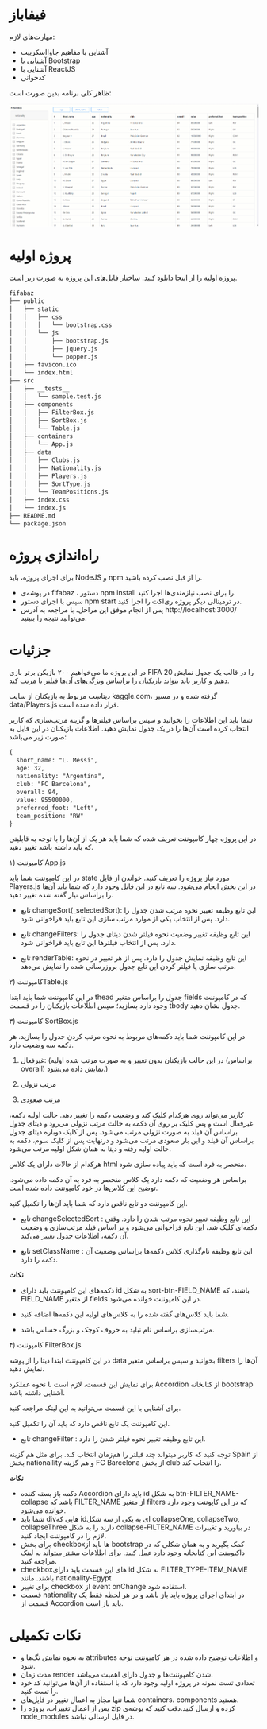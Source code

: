 # فیفاباز

مهارت‌های لازم:

-  آشنایی با مفاهیم جاوااسکریپت
-  آشنایی با Bootstrap
-  آشنایی با ReactJS
- کدخوانی



ظاهر کلی برنامه بدین صورت است:

![](/public/fifabaz.gif?raw=true)


# پروژه اولیه

پروژه اولیه را از اینجا دانلود کنید. ساختار فایل‌های این پروژه به صورت زیر است.

```
fifabaz
├── public
│   ├── static
│   │   ├── css
│   │   │   └── bootstrap.css
│   │   └── js
│   │       ├── bootstrap.js
│   │       ├── jquery.js
│   │       └── popper.js
│   ├── favicon.ico
│   └── index.html
├── src
│   ├── __tests__
│   │   └── sample.test.js
│   ├── components
│   │   ├── FilterBox.js
│   │   ├── SortBox.js
│   │   └── Table.js
│   ├── containers
│   │   └── App.js
│   ├── data
│   │   ├── Clubs.js
│   │   ├── Nationality.js
│   │   ├── Players.js
│   │   ├── SortType.js
│   │   └── TeamPositions.js
│   ├── index.css
│   └── index.js
├── README.md
└── package.json
```


# راه‌اندازی پروژه

برای اجرای پروژه، باید NodeJS و npm را از قبل نصب کرده باشید.

- در پوشه‌ی fifabaz ، دستور npm install را برای نصب نیازمندی‌ها اجرا کنید.
-  سپس با اجرای دستور npm start در ترمینالی دیگر پروژه ری‌اکت را اجرا کنید.
- پس از انجام موفق این مراحل، با مراجعه به آدرس http://localhost:3000/ می‌توانید نتیجه را ببینید.

# جزئیات
در این پروژه ما می‌خواهیم ۲۰۰ بازیکن برتر بازی FIFA 20 را در قالب یک جدول نمایش دهیم و کاربر باید بتواند بازیکنان را براساس ویژگی‌های آن‌ها فیلتر یا مرتب کند.

دیتاسِت مربوط به بازیکنان از سایت kaggle.com، گرفته شده و در مسیر data/Players.js قرار داده شده است.

شما باید این اطلاعات را بخوانید و سپس براساس فیلترها و گزینه مرتب‌سازی که کاربر انتخاب کرده است آن‌ها را در یک جدول نمایش دهید.
اطلاعات بازیکنان در این فایل به صورت زیر می‌باشد:
```
{
  short_name: "L. Messi",
  age: 32,
  nationality: "Argentina",
  club: "FC Barcelona",
  overall: 94,
  value: 95500000,
  preferred_foot: "Left",
  team_position: "RW"
}
```
در این پروژه چهار کامپوننت تعریف شده که شما باید هر یک از آن‌ها را با توجه به قابلیتی که باید داشته باشد تغییر دهید.



۱) کامپوننت ‍App.js

در این کامپوننت شما باید state مورد نیاز پروژه را تعریف کنید. خواندن از فایل Players.js در این بخش انجام می‌شود.
سه تابع در این فایل وجود دارد که شما باید آن‌ها را براساس نیاز گفته شده تغییر دهید.

- تابع ‍changeSort(_selectedSort): این تابع وظیفه تغییر نحوه مرتب شدن جدول را دارد. پس از انتخاب یکی از موارد مرتب سازی این تابع باید فراخوانی شود.

- تابع changeFilters: این تابع وظیفه تغییر وضعیت نحوه فیلتر شدن دیتای جدول را دارد. پس از انتخاب فیلترها این تابع باید فراخوانی شود.

- تابع renderTable: این تابع وظیفه نمایش جدول را دارد. پس از هر تغییر در نحوه مرتب سازی یا فیلتر کردن این تابع جدول بروزرسانی شده را نمایش می‌دهد.


۲) کامپوننتTable.js

در این کامپوننت شما باید ابتدا thead جدول را براساس متغیر fields که در کامپوننت وجود دارد بسازید؛ سپس اطلاعات بازیکنان را در قسمت tbody جدول نشان دهید.


۳) کامپوننت ‍SortBox.js

در این کامپوننت شما باید دکمه‌های مربوط به نحوه مرتب کردن جدول را بسازید. هر دکمه سه وضعیت دارد.

  1. غیرفعال: (در این حالت بازیکنان بدون تغییر و به صورت مرتب شده اولیه (براساس overall) نمایش داده می‌شود.)

  2. مرتب نزولی

  3. مرتب صعودی

کاربر می‌تواند روی هرکدام کلیک کند و وضعیت دکمه را تغییر دهد. حالت اولیه دکمه، غیرفعال است و پس کلیک بر روی آن دکمه به حالت مرتب نزولی می‌رود و دیتای جدول براساس آن فیلد به صورت نزولی مرتب می‌شود. پس از کلیک دوباره دیتای جدول براساس آن فیلد و این بار صعودی مرتب می‌شود و درنهایت پس از کلیک سوم، دکمه به حالت اولیه رفته و دیتا به همان شکل اولیه مرتب می‌شود.

هرکدام از حالات دارای یک کلاس html منحصر به فرد است که باید پیاده سازی شود.

براساس هر وضعیت که دکمه دارد یک کلاس منحصر به فرد به آن دکمه داده می‌شود. توضیح این کلاس‌ها در خود کامپوننت داده شده است.

این کامپوننت دو تابع ناقص دارد که شما باید آن‌ها را تکمیل کنید.

- تابع ‍changeSelectedSort : این تابع وظیفه تغییر نحوه مرتب شدن را دارد. وقتی دکمه‌ای کلیک شد، این تابع فراخوانی می‌شود و بر اساس فیلد مرتب‌سازی و وضعیت آن دکمه، اطلاعات جدول تغییر می‌کند.

- تابع setClassName : این تابع وظیفه نام‌گذاری کلاس دکمه‌ها براساس وضعیت آن دکمه را دارد.

**نکات**

- دکمه‌های این کامپوننت باید دارای id به شکل sort-btn-FIELD_NAME باشند، که FIELD_NAME از متغیر fields در این کامپوننت خوانده می‌شود.

- شما باید کلاس‌های گفته شده را به کلاس‌های اولیه این دکمه‌ها اضافه کنید.

- مرتب‌سازی براساس نام نباید به حروف کوچک و بزرگ حساس باشد.




۴) کامپوننت ‍FilterBox.js

در این کامپوننت ابتدا دیتا را از پوشه data بخوانید و سپس براساس متغیر filters آن‌ها را نمایش دهید.

برای نمایش این قسمت، لازم است با نحوه عملکرد Accordion از کتابخانه bootstrap آشنایی داشته باشد.

برای آشنایی با این قسمت می‌توانید به این لینک مراجعه کنید.

این کامپوننت یک تابع ناقص دارد که باید آن را تکمیل کنید.

  - تابع changeFilter : این تابع وظیفه تغییر نحوه فیلتر شدن را دارد.


توجه کنید که کاربر میتواند چند فیلتر را هم‌زمان انتخاب کند. برای مثل هم گزینه Spain از بخش nationallity و هم گزینه FC Barcelona از بخش club را انتخاب کند.

**نکات**

- دکمه باز بسته کننده Accordion باید دارای id به شکل btn-FILTER_NAME-collapse باشد که FILTER_NAME از متغیر filters که در این کاپوننت وجود دارد خوانده می‌شود.
- شما باید divهایی که idای به یکی از سه شکل collapseOne, collapseTwo, collapseThree دارند را به شکل collapse-FILTER_NAME در بیاورید و تغییرات لازم را در کامپوننت ایجاد کنید.
- برای بخش checkboxها باید از bootstrap کمک بگیرید و به همان شکلی که در داکیومنت این کتابخانه وجود دارد عمل کنید. برای اطلاعات بیشتر میتواند به لینک مراجعه کنید.
- checkboxهای این قسمت باید دارای id به شکل FILTER_TYPE-ITEM_NAME باشند. مانند nationality-Egypt
- برای تغییر checkbox از event onChange استفاده شود.
- قسمت nationality در ابتدای اجرای پروژه باید باز باشد و در هر لحظه فقط یک قسمت از Accordion باید باز است.
	
	
# نکات تکمیلی

 - به نحوه نمایش تگ‌ها و attributes و اطلاعات توضیح داده شده در هر کامپوننت توجه شود.
 - مدت زمان render شدن کامپوننت‌ها و جدول دارای اهمیت می‌باشد.
 - تعدادی تست نمونه در پروژه اولیه وجود دارد که با استفاده از آن‌ها می‌توانید کد خود را تست کنید.
 - شما تنها مجاز به اعمال تغییر در فایل‌های containers، components هستید.
 - پس از اعمال تغییرات، پروژه را zip کرده و ارسال کنید.دقت کنید که پوشه‌ی node_modules در فایل ارسالی نباشد.
